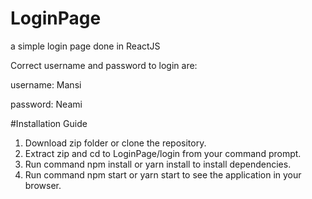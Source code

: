 # LoginPage
a simple login page done in ReactJS

Correct username and password to login are:

username: Mansi

password: Neami

#Installation Guide
1. Download zip folder or clone the repository.
2. Extract zip and cd to LoginPage/login from your command prompt.
3. Run command npm install or yarn install to install dependencies.
4. Run command npm start or yarn start to see the application in your browser.
